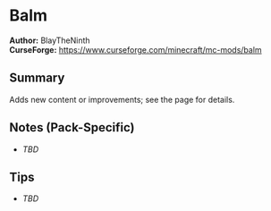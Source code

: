# Balm

**Author:** BlayTheNinth  
**CurseForge:** https://www.curseforge.com/minecraft/mc-mods/balm

## Summary
Adds new content or improvements; see the page for details.

## Notes (Pack-Specific)
- _TBD_

## Tips
- _TBD_

